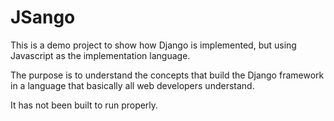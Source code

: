 # JSango

This is a demo project to show how Django is implemented, but using
Javascript as the implementation language.

The purpose is to understand the concepts that build the Django framework
in a language that basically all web developers understand.

It has not been built to run properly.
